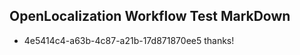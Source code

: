 ## OpenLocalization Workflow Test MarkDown
* 4e5414c4-a63b-4c87-a21b-17d871870ee5 thanks!

<!--HONumber=Aug16_HO1-->


